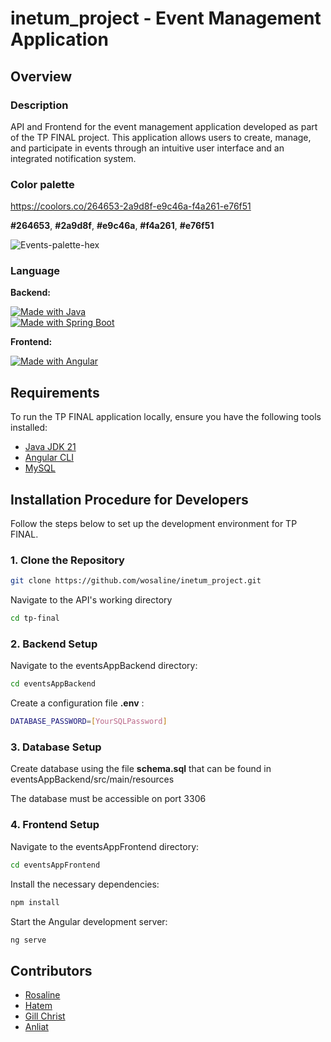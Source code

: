 # inetum_project - Event Management Application

## Overview

### Description

API and Frontend for the event management application developed as part of the TP FINAL project. This application allows users to create, manage, and participate in events through an intuitive user interface and an integrated notification system.


### Color palette
https://coolors.co/264653-2a9d8f-e9c46a-f4a261-e76f51

**#264653**, **#2a9d8f**, **#e9c46a**, **#f4a261**, **#e76f51**

![Events-palette-hex](https://github.com/user-attachments/assets/ac213551-222d-4827-9f4e-ca302677a997)


### Language

**Backend:**

[![Made with Java](https://img.shields.io/badge/Made%20with-Java-orange)](https://www.java.com/)  
[![Made with Spring Boot](https://img.shields.io/badge/Made%20with-Spring%20Boot-green)](https://spring.io/projects/spring-boot)

**Frontend:**

[![Made with Angular](https://img.shields.io/badge/Made%20with-Angular-red)](https://angular.io/)

## Requirements

To run the TP FINAL application locally, ensure you have the following tools installed:

- [Java JDK 21](https://www.oracle.com/fr/java/technologies/downloads/#java21)
- [Angular CLI](https://angular.io/cli)
- [MySQL](https://www.mysql.com/)

## Installation Procedure for Developers

Follow the steps below to set up the development environment for TP FINAL.

### 1. Clone the Repository

```bash
git clone https://github.com/wosaline/inetum_project.git
```

Navigate to the API's working directory

```bash
cd tp-final
```

### 2. Backend Setup

Navigate to the eventsAppBackend directory:

```bash	
cd eventsAppBackend
```

Create a configuration file **.env** :

```bash
DATABASE_PASSWORD=[YourSQLPassword]
```

### 3. Database Setup

Create database using the file **schema.sql** that can be found in eventsAppBackend/src/main/resources

The database must be accessible on port 3306

### 4. Frontend Setup

Navigate to the eventsAppFrontend directory:

```bash	
cd eventsAppFrontend
```

Install the necessary dependencies:

```bash	
npm install
```

Start the Angular development server:

```bash	
ng serve
```

## Contributors

- [Rosaline](https://github.com/wosaline)
- [Hatem](https://github.com/hatem-marzougui)
- [Gill Christ](https://github.com/gbiyoghe27)
- [Anliat](https://github.com/moleela) 
